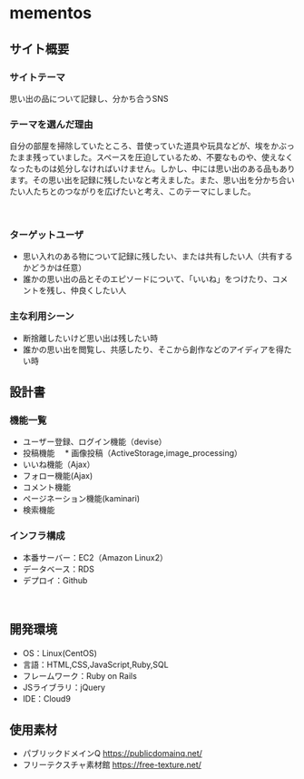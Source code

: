 # mementos

## サイト概要
### サイトテーマ
思い出の品について記録し、分かち合うSNS
​
### テーマを選んだ理由
自分の部屋を掃除していたところ、昔使っていた道具や玩具などが、埃をかぶったまま残っていました。スペースを圧迫しているため、不要なものや、使えなくなったものは処分しなければいけません。しかし、中には思い出のある品もあります。その思い出を記録に残したいなと考えました。また、思い出を分かち合いたい人たちとのつながりを広げたいと考え、このテーマにしました。

​
### ターゲットユーザ
* 思い入れのある物について記録に残したい、または共有したい人（共有するかどうかは任意）
* 誰かの思い出の品とそのエピソードについて、「いいね」をつけたり、コメントを残し、仲良くしたい人
​
### 主な利用シーン
* 断捨離したいけど思い出は残したい時
* 誰かの思い出を閲覧し、共感したり、そこから創作などのアイディアを得たい時
​
## 設計書
### 機能一覧
* ユーザー登録、ログイン機能（devise）
* 投稿機能
　* 画像投稿（ActiveStorage,image_processing）
* いいね機能（Ajax）
* フォロー機能(Ajax)
* コメント機能
* ページネーション機能(kaminari)
* 検索機能

### インフラ構成
* 本番サーバー：EC2（Amazon Linux2）
* データベース：RDS
* デプロイ：Github


​
## 開発環境
- OS：Linux(CentOS)
- 言語：HTML,CSS,JavaScript,Ruby,SQL
- フレームワーク：Ruby on Rails
- JSライブラリ：jQuery
- IDE：Cloud9
​
## 使用素材
- パブリックドメインQ https://publicdomainq.net/
- フリーテクスチャ素材館 https://free-texture.net/